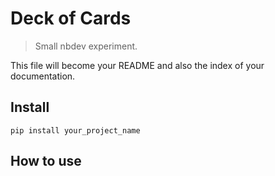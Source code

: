 # Deck of Cards
> Small nbdev experiment.


This file will become your README and also the index of your documentation.

## Install

`pip install your_project_name`

## How to use
